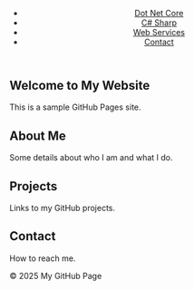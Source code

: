 
<!DOCTYPE html>
<html lang="en">
<head>
  <meta charset="UTF-8"> 
  <link rel="stylesheet" href="styles.css">
</head>
<body>
  <header>
    <nav>
      <ul class="navbar">
        <li><a href="#core">Dot Net Core</a></li>
        <li><a href="#csharp">C# Sharp</a></li>
        <li><a href="#services">Web Services</a></li>
        <li><a href="#contact">Contact</a></li>
      </ul>
    </nav>
  </header>

  <section id="core">
    <h1>Welcome to My Website</h1>
    <p>This is a sample GitHub Pages site.</p>
  </section>

  <section id="csharp">
    <h2>About Me</h2>
    <p>Some details about who I am and what I do.</p>
  </section>

  <section id="services">
    <h2>Projects</h2>
    <p>Links to my GitHub projects.</p>
  </section>

  <section id="contact">
    <h2>Contact</h2>
    <p>How to reach me.</p>
  </section>

  <footer>
    <p>&copy; 2025 My GitHub Page</p>
  </footer>
</body>
</html>
